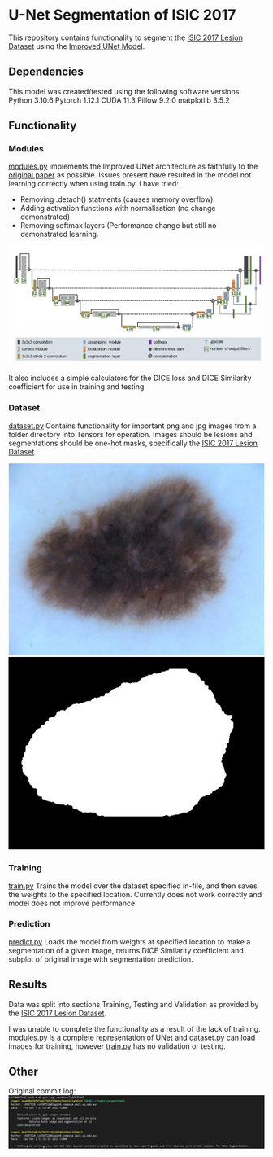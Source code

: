# U-Net Segmentation of ISIC 2017
This repository contains functionality to segment the [ISIC 2017 Lesion Dataset](https://challenge.isic-archive.com/data/#2017) using the [Improved UNet Model](https://arxiv.org/abs/1802.10508v1).

## Dependencies
This model was created/tested using the following software versions:
Python 3.10.6
Pytorch 1.12.1
CUDA 11.3
Pillow 9.2.0
matplotlib 3.5.2

## Functionality
### Modules
[modules.py](modules.py) implements the Improved UNet architecture as faithfully to the [original paper](https://arxiv.org/abs/1802.10508v1) as possible. Issues present have resulted in the model not learning correctly when using train.py. I have tried:
 - Removing .detach() statments (causes memory overflow)
 - Adding activation functions with normalisation (no change demonstrated)
 - Removing softmax layers (Performance change but still no demonstrated learning.

![UNet Architecture](./assets/UNet_Architecture.png)

It also includes a simple calculators for the DICE loss and DICE Similarity coefficient for use in training and testing

### Dataset
[dataset.py](dataset.py) Contains functionality for important png and jpg images from a folder directory into Tensors for operation.
Images should be lesions and segmentations should be one-hot masks, specifically the [ISIC 2017 Lesion Dataset](https://challenge.isic-archive.com/data/#2017).

![Lesion Example](./assets/example_lesion.jpg)
![Mask Example](./assets/example_mask.png)

### Training
[train.py](train.py) Trains the model over the dataset specified in-file, and then saves the weights to the specified location. Currently does not work correctly and model does not improve performance.

### Prediction
[predict.py](predict.py) Loads the model from weights at specified location to make a segmentation of a given image, returns DICE Similarity coefficient and subplot of original image with segmentation prediction.

## Results
Data was split into sections Training, Testing and Validation as provided by the [ISIC 2017 Lesion Dataset](https://challenge.isic-archive.com/data/#2017).

I was unable to complete the functionality as a result of the lack of training. [modules.py](modules.py) is a complete representation of UNet and [dataset.py](dataset.py) can load images for training, however [train.py](train.py) has no validation or testing.

## Other
Original commit log:
![Original Commit Log](./assets/original_commits.png)